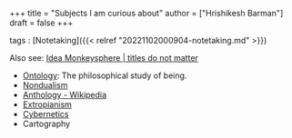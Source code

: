 +++
title = "Subjects I am curious about"
author = ["Hrishikesh Barman"]
draft = false
+++

tags
: [Notetaking]({{< relref "20221102000904-notetaking.md" >}})

Also see:  [Idea Monkeysphere | titles do not matter](https://geekodour.org/docs/collections/monkeysphere/)

-   [Ontology](https://en.wikipedia.org/wiki/Ontology): The philosophical study of being.
-   [Nondualism](https://en.wikipedia.org/wiki/Nondualism)
-   [Anthology - Wikipedia](https://en.wikipedia.org/wiki/Anthology)
-   [Extropianism](https://en.wikipedia.org/wiki/Extropianism)
-   [Cybernetics](http://pespmc1.vub.ac.be/ASHBBOOK.html)
-   Cartography

